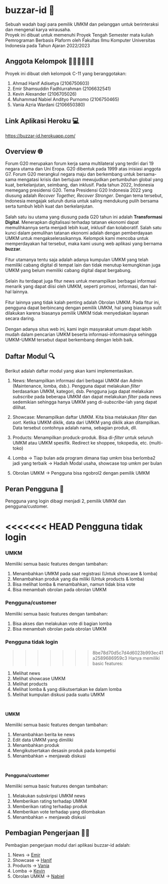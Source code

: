# buzzar-id 🐝
Sebuah wadah bagi para pemilik UMKM dan pelanggan untuk berinteraksi dan mengenal karya wirausaha.<br> 
Proyek ini dibuat untuk memenuhi Proyek Tengah Semester mata kuliah Pemrograman Berbasis Plaform oleh Fakultas Ilmu Komputer Universitas Indonesia pada Tahun Ajaran 2022/2023 

## Anggota Kelompok 🙋🏻‍♂️🙋🏻‍♀️
Proyek ini dibuat oleh kelompok C-11 yang beranggotakan:
1. Ahmad Hanif Adisetya (2106750603)
2. Emir Shamsuddin Fadhlurrahman (2106632541)
3. Kevin Alexander (2106705026)
4. Muhammad Nabiel Andityo Purnomo (2106750465)
5. Vania Azria Wardani (2106650380)

## Link Aplikasi Heroku 💻
https://buzzar-id.herokuapp.com/

## Overview 🌐
Forum G20 merupakan forum kerja sama multilateral yang terdiri dari 19 negara utama dan Uni Eropa. G20 dibentuk pada 1999 atas inisiasi anggota G7. Forum G20 merangkul negara maju dan berkembang untuk bersama-sama mengatasi krisis dan bertujuan mewujudkan pertumbuhan global yang kuat, berkelanjutan, seimbang, dan inklusif. Pada tahun 2022, Indonesia memegang presidensi G20. Tema Presidensi G20 Indonesia 2022 yang diusung adalah *Recover Together, Recover Stronger*. Dengan tema tersebut, Indonesia mengajak seluruh dunia untuk saling mendukung pulih bersama serta tumbuh lebih kuat dan berkelanjutan. 
<br><br>
Salah satu isu utama yang diusung pada G20 tahun ini adalah **Transformasi Digital**. Menerapkan digitalisasi terhadap tatanan ekonomi dapat memulihkannya serta menjadi lebih kuat, inklusif dan kolaboratif. Salah satu kunci dalam pemulihan tatanan ekonomi adalah dengan pemberdayaan UMKM untuk mengakselerasikannya. Kelompok kami mencoba untuk memperdayakan hal tersebut, maka kami usung web aplikasi yang bernama **buzzar**.
<br><br>
Fitur utamanya tentu saja adalah adanya kumpulan UMKM yang telah memiliki cabang digital di tempat lain dan tidak menutup kemungkinan juga UMKM yang belum memiliki cabang digital dapat bergabung.
<br><br>
Selain itu terdapat juga fitur news untuk menampilkan berbagai informasi menarik yang dapat diisi oleh UMKM, seperti promosi, informasi, dan hal-hal lainnya.
<br><br>
Fitur lainnya yang tidak kalah penting adalah Obrolan UMKM. Pada fitur ini, pengguna dapat berbincang dengan pemilik UMKM, hal yang biasanya sulit dilakukan karena biasanya pemilik UMKM tidak menyediakan layanan secara daring.
<br><br>
Dengan adanya situs web ini, kami ingin masyarakat umum dapat lebih mudah dalam pencarian UMKM beserta informasi-informasinya sehingga UMKM-UMKM tersebut dapat berkembang dengan lebih baik.

## Daftar Modul 🔍
Berikut adalah daftar modul yang akan kami implementasikan.
1. News: Menampilkan informasi dari berbagai UMKM dan Admin (Maintenance, lomba, dsb.). Pengguna dapat melakukan _filter_ berdasarkan UMKM, kategori, dsb. Pengguna juga dapat melakukan _subscribe_ pada beberapa UMKM dan dapat melakukan _filter_ pada news sedemikian sehingga hanya UMKM yang di-_subscribe_-lah yang dapat dilihat.

2. Showcase: Menampilkan daftar UMKM. Kita bisa melakukan _filter_ dan _sort_. Ketika UMKM diklik, data dari UMKM yang diklik akan ditampilkan. Data tersebut contohnya adalah nama, sebagian produk, dll.

3. Products: Menampilkan produck-produk. Bisa di-_filter_ untuk seluruh UMKM atau UMKM spesifik. Redirect ke shoppee, tokopedia, etc. (multi-toko)

4. Lomba -> Tiap bulan ada program dimana tiap umkm bisa berlomba2 jadi yang terbaik -> Hadiah Modal usaha, showcase top umkm per bulan

5. Obrolan UMKM -> Pengguna bisa ngobrol2 dengan pemilik UMKM

## Peran Pengguna 👥
Pengguna yang login dibagi menjadi 2, pemilik UMKM dan pengguna/customer.

<<<<<<< HEAD
**Pengguna tidak login**<br>    
=======
### **UMKM**    
Memiliki semua basic features dengan tambahan:
1) Menambahkan UMKM pada saat registrasi (Untuk showcase & lomba)
2) Menambahkan produk yang dia miliki (Untuk products & lomba)
3) Bisa melihat lomba & menambahkan, namun tidak bisa vote
4) Bisa menambah obrolan pada obrolan UMKM

### **Pengguna/customer**   
Memiliki semua basic features dengan tambahan:
1) Bisa akses dan melakukan vote di bagian lomba
2) Bisa menambah obrolan pada obrolan UMKM

### **Pengguna tidak login**    
>>>>>>> 8be78d70d5c7d4d6023b993ec41a2589686959c3
Hanya memiliki basic features:
1) Melihat news 
2) Melihat showcase UMKM
3) Melihat products
4) Melihat lomba & yang diikutsertakan ke dalam lomba
5) Melihat kumpulan diskusi pada suatu UMKM
<br> 

**UMKM**<br>    
Memiliki semua basic features dengan tambahan:
1) Menambahkan berita ke news
2) Edit data UMKM yang dimiliki
3) Menambahkan produk
4) Mengikutsertakan desasin produk pada kompetisi
5) Menambahkan + menjawab diskusi
<br>

**Pengguna/customer**<br>   
Memiliki semua basic features dengan tambahan:
1) Melakukan subskripsi UMKM news
2) Memberikan rating terhadap UMKM
3) Memberikan rating terhadap produk
4) Memberikan vote terhadap yang dilombakan
5) Menambahkan + menjawab diskusi

## Pembagian Pengerjaan 👨‍💻
Pembagian pengerjaan modul dari aplikasi buzzar-id adalah:
1. News         -> [Emir](https://github.com/Emyr298)
2. Showcase     -> [Hanif](https://github.com/ahmadhanif3)
3. Products     -> [Vania](https://github.com/vaniaazr)
4. Lomba        -> [Kevin](https://github.com/kevin-alex-12)
5. Obrolan UMKM -> [Nabiel](https://github.com/mnabielap)
